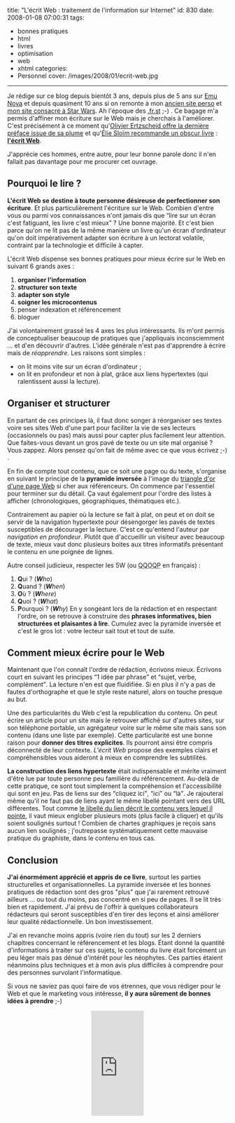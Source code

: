 title: "L'écrit Web : traitement de l'information sur Internet"
id: 830
date: 2008-01-08 07:00:31
tags:
- bonnes pratiques
- html
- livres
- optimisation
- web
- xhtml
categories:
- Personnel
cover: /images/2008/01/ecrit-web.jpg
---

Je rédige sur ce blog depuis bientôt 3 ans, depuis plus de 5 ans sur [Emu Nova](http://www.emunova.net/) et depuis quasiment 10 ans si on remonte à mon [ancien site perso](http://web.archive.org/web/20010223234921/http://www.ifrance.com/the-jedi/) et [mon site consacré à Star Wars](http://the-jedi.ifrance.com/starwars/). Ah l'époque des [.fr.st](http://www.ulimit.com/) ;-) .
Ce bagage m'a permis d'affiner mon écriture sur le Web mais je cherchais à l'améliorer. C'est précisément à ce moment qu'[Olivier Ertzscheid offre la dernière préface issue de sa plume](http://affordance.typepad.com/mon_weblog/2007/08/ronez-est-bon.html) et qu'[Élie Sloïm recommande un obscur livre](http://blog.temesis.com/2007/10/08/261-ecrit-web) : **[l'écrit Web](http://ronez.typepad.com/lecritweb/)**.

J'apprécie ces hommes, entre autre, pour leur bonne parole donc il n'en fallait pas davantage pour me procurer cet ouvrage.
<!--more-->

## Pourquoi le lire ?

**L'écrit Web se destine à toute personne désireuse de perfectionner son écriture**. Et plus particulièrement l'écriture sur le Web.
Combien d'entre vous ou parmi vos connaissances n'ont jamais dis que <q>lire sur un écran c'est fatiguant, les livre c'est mieux</q> ? Une bonne majorité. Et c'est bien parce qu'on ne lit pas de la même manière un livre qu'un écran d'ordinateur qu'on doit impérativement adapter son écriture à un lectorat volatile, contraint par la technologie et difficile à capter.

L'écrit Web dispense ses bonnes pratiques pour mieux écrire sur le Web en suivant 6 grands axes :

1.  **organiser l'information**
2.  **structurer son texte**
3.  **adapter son style**
4.  **soigner les microcontenus**
5.  penser indexation et référencement
6.  bloguer

J'ai volontairement grassé les 4 axes les plus intéressants. Ils m'ont permis de conceptualiser beaucoup de pratiques que j'appliquais inconsciemment ... et d'en découvrir d'autres.
L'idée générale n'est pas d'apprendre à écrire mais de _réapprendre_. Les raisons sont simples :

*   on lit moins vite sur un écran d'ordinateur ;
*   on lit en profondeur et non à plat, grâce aux liens hypertextes (qui ralentissent aussi la lecture).

## Organiser et structurer

En partant de ces principes là, il faut donc songer à réorganiser ses textes voire ses sites Web d'une part pour faciliter la vie de ses lecteurs (occasionnels ou pas) mais aussi pour capter plus facilement leur attention. Que faites-vous devant un gros pavé de texte ou un site mal organisé ? Vous zappez. Alors pensez qu'on fait de même avec ce que vous écrivez ;-) .

En fin de compte tout contenu, que ce soit une page ou du texte, s'organise en suivant le principe de la **pyramide inversée** à l'image du [triangle d'or d'une page Web](http://www.prweaver.fr/blog/images/google/golden-triangle.jpg) si cher aux référenceurs. On commence par l'essentiel pour terminer sur du détail. Ça vaut également pour l'ordre des listes à afficher (chronologiques, géographiques, thématiques etc.).

Contrairement au papier où la lecture se fait à plat, on peut et on doit se servir de la navigation hypertexte pour désengorger les pavés de textes susceptibles de décourager la lecture. C'est ce qu'entend l'auteur par _navigation en profondeur_.
Plutôt que d'accueillir un visiteur avec beaucoup de texte, mieux vaut donc plusieurs boites aux titres informatifs présentant le contenu en une poignée de lignes.

Autre conseil judicieux, respecter les 5W (ou <acronym title="">QQOQP</acronym> en français) :

1.  **Q**ui ? (_**W**ho_)
2.  **Q**uand ? (_**W**hen_)
3.  **O**ù ? (_**W**here_)
4.  **Q**uoi ? (_**W**hat_)
5.  **P**ourquoi ? (_**W**hy_)
En y songeant lors de la rédaction et en respectant l'ordre, on se retrouve à construire des **phrases informatives, bien structurées et plaisantes à lire**. Cumulez avec la pyramide inversée et c'est le gros lot : votre lecteur sait tout et tout de suite.

## Comment mieux écrire pour le Web

Maintenant que l'on connaît l'ordre de rédaction, écrivons mieux. Écrivons court en suivant les principes <q>1 idée par phrase</q> et <q>sujet, verbe, complément</q>. La lecture n'en est que fluidifiée. Si en plus il n'y a pas de fautes d'orthographe et que le style reste naturel, alors on touche presque au but.

Une des particularités du Web c'est la republication du contenu. On peut écrire un article pour un site mais le retrouver affiché sur d'autres sites, sur son téléphone portable, un agrégateur voire sur le même site mais sans son contenu (dans une liste par exemple).
Cette particularité est une bonne raison pour **donner des titres explicites**. Ils pourront ainsi être compris déconnecté de leur contexte. _L'écrit Web_ propose des exemples clairs et compréhensibles vous aideront à mieux en comprendre les subtilités.

**La construction des liens hypertexte** était indispensable et mérite vraiment d'être lue par toute personne peu familière du référencement. Au-delà de cette pratique, ce sont tout simplement la compréhension et l'accessibilité qui sont en jeu. Pas de liens sur des <q>cliquez ici</q>, <q>ici</q> ou <q>là</q>. Je rajouterai même qu'il ne faut pas de liens ayant le même libellé pointant vers des URL différentes.
Tout comme [le libellé du lien décrit le contenu vers lequel il pointe](http://fr.opquast.com/bonnes-pratiques/fiche/167), il vaut mieux englober plusieurs mots (plus facile à cliquer) et qu'ils soient soulignés surtout ! Combien de chartes graphiques je reçois sans aucun lien soulignés ; j'outrepasse systématiquement cette mauvaise pratique du graphiste, dans le contenu en tous cas.

## Conclusion

**J'ai énormément apprécié et appris de ce livre**, surtout les parties structurelles et organisationnelles. La pyramide inversée et les bonnes pratiques de rédaction sont des gros "plus" que j'ai rarement retrouvé ailleurs ... ou tout du moins, pas concentré en si peu de pages.
Il se lit très bien et rapidement. J'ai prévu de l'offrir à quelques collaborateurs rédacteurs qui seront susceptibles d'en tirer des leçons et ainsi améliorer leur qualité rédactionnelle. Un bon investissement.

J'ai en revanche moins appris (voire rien du tout) sur les 2 derniers chapitres concernant le référencement et les blogs. Étant donné la quantité d'informations à traiter sur ces sujets, le contenu du livre était forcément un peu léger mais pas dénué d'intérêt pour les néophytes.
Ces parties étaient néanmoins plus techniques et à mon avis plus difficiles à comprendre pour des personnes survolant l'informatique.

Si vous ne saviez pas quoi faire de vos étrennes, que vous rédiger pour le Web et que le marketing vous intéresse, **il y aura sûrement de bonnes idées à prendre** ;-)

<div style="text-align:center"><iframe src="http://rcm-fr.amazon.fr/e/cm?t=oncletom-21&o=8&p=8&l=as1&asins=2353070051&fc1=000000&IS2=1&lt1=_blank&lc1=0000FF&bc1=000000&bg1=FFFFFF&f=ifr" style="width:120px;height:240px;" scrolling="no" marginwidth="0" marginheight="0" frameborder="0"></iframe></div>